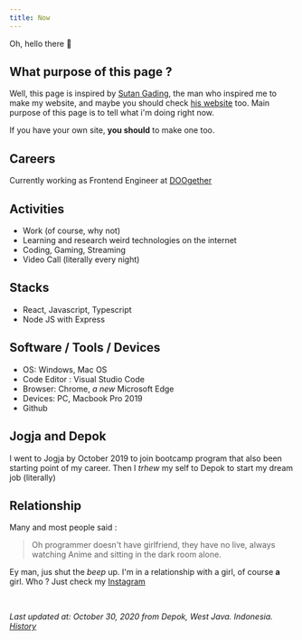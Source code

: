 ```yaml
---
title: Now
---
```


Oh, hello there 🤗

## What purpose of this page ?

Well, this page is inspired by [Sutan Gading](https://github.com/sutanlab), the man who inspired me to make my website, and maybe you should check [his website](https://sutanlab.id/) too.
Main purpose of this page is to tell what i'm doing right now.

If you have your own site, **you should** to make one too.

## Careers

Currently working as Frontend Engineer at [DOOgether](https://web.doogether.id)

## Activities

- Work (of course, why not)
- Learning and research weird technologies on the internet
- Coding, Gaming, Streaming
- Video Call (literally every night)

## Stacks

- React, Javascript, Typescript
- Node JS with Express

## Software / Tools / Devices

- OS: Windows, Mac OS
- Code Editor : Visual Studio Code
- Browser: Chrome, *a new* Microsoft Edge
- Devices: PC, Macbook Pro 2019
- Github

## Jogja and Depok

I went to Jogja by October 2019 to join bootcamp program that also been starting point of my career. Then I *trhew* my self to Depok to start my dream job (literally)

## Relationship 

Many and most people said : 
> Oh programmer doesn't have girlfriend, they have no live, always watching Anime and sitting in the dark room alone.

Ey man, jus shut the *beep* up.
I'm in a relationship with a girl, of course **a** girl.
Who ? Just check my [Instagram](https://www.instagram.com/iyan_saputraaa)

<br/>


*Last updated at: October 30, 2020 from Depok, West Java. Indonesia. [History](https://github.com/iyansr/iyansr.id-reborn/commits/master/src/content/now.md)* 